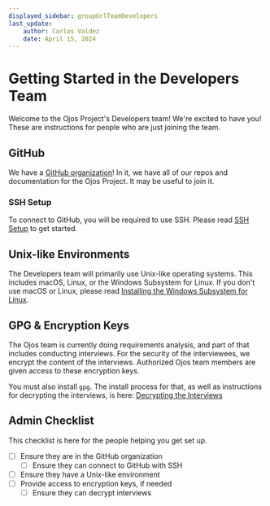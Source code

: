 ```yaml
---
displayed_sidebar: groupUrlTeamDevelopers
last_update:
    author: Carlos Valdez
    date: April 15, 2024
---
```

# Getting Started in the Developers Team

Welcome to the Ojos Project's Developers team! We're excited to have you! These are
instructions for people who are just joining the team.

## GitHub

We have a [GitHub organization](https://github.com/ojosproject/)! In it, we have
all of our repos and documentation for the Ojos Project. It may be useful to
join it.

### SSH Setup

To connect to GitHub, you will be required to use SSH. Please read
[SSH Setup](/docs/url/developers/ssh-setup/) to get started.

## Unix-like Environments

The Developers team will primarily use Unix-like operating systems. This includes
macOS, Linux, or the Windows Subsystem for Linux. If you don't use macOS or
Linux, please read
[Installing the Windows Subsystem for Linux](/docs/url/developers/installing-wsl/).

## GPG & Encryption Keys

The Ojos team is currently doing requirements analysis, and part of that includes
conducting interviews. For the security of the interviewees, we encrypt the
content of the interviews. Authorized Ojos team members are given access to these
encryption keys.

You must also install `gpg`. The install process for that, as well as
instructions for decrypting the interviews, is here:
[Decrypting the Interviews](/docs/url/developers/decrypt-interviews/)

## Admin Checklist

This checklist is here for the people helping you get set up.

- [ ] Ensure they are in the GitHub organization
  - [ ] Ensure they can connect to GitHub with SSH
- [ ] Ensure they have a Unix-like environment
- [ ] Provide access to encryption keys, if needed
  - [ ] Ensure they can decrypt interviews
